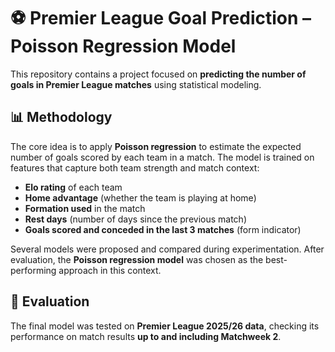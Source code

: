 # ⚽ Premier League Goal Prediction – Poisson Regression Model  

This repository contains a project focused on **predicting the number of goals in Premier League matches** using statistical modeling.  

## 📊 Methodology  

The core idea is to apply **Poisson regression** to estimate the expected number of goals scored by each team in a match. The model is trained on features that capture both team strength and match context:  

- **Elo rating** of each team  
- **Home advantage** (whether the team is playing at home)  
- **Formation used** in the match  
- **Rest days** (number of days since the previous match)  
- **Goals scored and conceded in the last 3 matches** (form indicator)  

Several models were proposed and compared during experimentation. After evaluation, the **Poisson regression model** was chosen as the best-performing approach in this context.  

## 🧪 Evaluation  

The final model was tested on **Premier League 2025/26 data**, checking its performance on match results **up to and including Matchweek 2**.  
